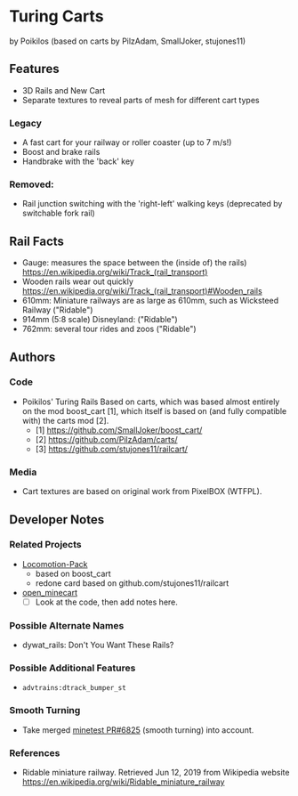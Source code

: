 # Turing Carts
by Poikilos (based on carts by PilzAdam, SmallJoker, stujones11)

## Features
* 3D Rails and New Cart
* Separate textures to reveal parts of mesh for different cart types

### Legacy
* A fast cart for your railway or roller coaster (up to 7 m/s!)
* Boost and brake rails
* Handbrake with the 'back' key

### Removed:
- Rail junction switching with the 'right-left' walking keys
  (deprecated by switchable fork rail)


## Rail Facts
* Gauge:  measures the space between the (inside of) the rails)
  <https://en.wikipedia.org/wiki/Track_(rail_transport)>
* Wooden rails wear out quickly
  <https://en.wikipedia.org/wiki/Track_(rail_transport)#Wooden_rails>
* 610mm: Miniature railways are as large as 610mm, such as Wicksteed
  Railway ("Ridable")
* 914mm (5:8 scale) Disneyland: ("Ridable")
* 762mm: several tour rides and zoos ("Ridable")


## Authors
### Code
- Poikilos' Turing Rails
  Based on carts, which was based almost entirely on the mod boost_cart
  [1], which itself is based on (and fully compatible with) the carts
  mod [2].
  - [1] https://github.com/SmallJoker/boost_cart/
  - [2] https://github.com/PilzAdam/carts/
  - [3] https://github.com/stujones11/railcart/

### Media
- Cart textures are based on original work from PixelBOX (WTFPL).


## Developer Notes
### Related Projects
- [Locomotion-Pack](https://github.com/jordan4ibanez/Locomotion-Pack)
  - based on boost_cart
  - redone card based on github.com/stujones11/railcart
- [open_minecart](https://github.com/jordan4ibanez/open_minecart)
  - [ ] Look at the code, then add notes here.

### Possible Alternate Names
- dywat_rails: Don't You Want These Rails?

### Possible Additional Features

- `advtrains:dtrack_bumper_st`

### Smooth Turning
- Take merged [minetest
  PR#6825](https://github.com/minetest/minetest/pull/6825) (smooth
  turning) into account.

### References
* Ridable miniature railway. Retrieved Jun 12, 2019 from Wikipedia website <https://en.wikipedia.org/wiki/Ridable_miniature_railway>
